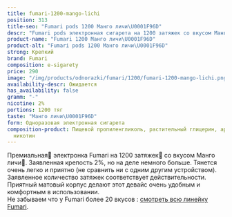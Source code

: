 ```yaml
---
title: fumari-1200-mango-lichi
position: 313
title-seo: "Fumari pods 1200 Манго личи\U0001F96D"
descr: "Fumari pods электронная сигарета на 1200 затяжек со вкусом Манго личи\U0001F96D"
product-name: "Fumari 1200 Манго личи\U0001F96D"
product-alt: "Fumari pods 1200 Манго личи\U0001F96D"
strong: Крепкий
brand: Fumari
composition: e-sigarety
price: 290
image: "/img/products/odnorazki/fumari/1200/fumari-1200-mango-lichi.png"
availability-descr: Ожидается
has_availability: false
gramm: "-"
nicotine: 2%
portions: 1200 тяг
taste: "Манго личи\U0001F96D"
form: Одноразовая электронная сигарета
composition-product: Пищевой пропиленгликоль, растительный глицерин, ароматизатор,
  никотин
---
```


Премиальная🥇 электронка Fumari на 1200 затяжек💨 со вкусом Манго личи🥭. Заявленная крепость 2%, но на деле немного больше. Тянется очень легко и приятно (не сравнить ни с одним другим устройством). Заявленное количество затяжек соответствует действительности. Приятный матовый корпус делают этот девайс очень удобным и комфортным в использовании.<br>
Не забываем что у Fumari более 20 вкусов : [смотреть всю линейку Fumari](/fumari).